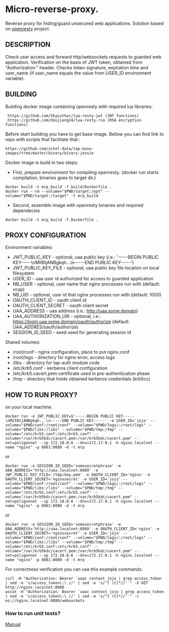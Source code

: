# Micro-reverse-proxy.
Reverse proxy for hiding/guard unsecured web applications. Solution based on [openresty](https://openresty.org) project.


## DESCRIPTION
Check user access and forward http/websockets requests to guarded web application.
Verification on the basis of JWT token, obtained from "Authorization:" header. Checks token signature, expiration time
and user_name (if user_name equals the value from USER_ID environment variable).

## BUILDING
Building docker image containing openresty with required lua libraries:
```
 https://github.com/SkyLothar/lua-resty-jwt (JWT functions)
 https://github.com/doujiang24/lua-resty-rsa (RSA encryption functions)
```

Before start building you have to get base image. Bellow you can find link to repo with scripts that facilitate that.:
```
https://github.com/intel-data/tap-base-images/tree/master/binary/binary-jessie
```

Docker image is build in two steps:

* First, prepare environment for compiling openresty. (docker run starts compilation, binaries goes to target dir.)
```
docker build -t mrp_build -f build/Dockerfile .
docker run --rm --volume="$PWD/target:/opt" --volume="$PWD/target:/target" -t mrp_build
```
* Second, assemble image with openresty binaries and required dependecies
```
docker build -t mrp_build -f Dockerfile .
```

## PROXY CONFIGURATION
Environment variables:
*  JWT_PUBLIC_KEY - optional, uaa public key (i.e.: '-----BEGIN PUBLIC KEY-----\nMIIBIjANBgkqh...\n-----END PUBLIC KEY-----')
*  JWT_PUBLIC_KEY_FILE - optional, uaa public key file location on local filesystem
*  USER_ID - uaa user id authorized for access to guarded application
*  NB_USER - optional, user name that nginx processes run with (default: vcap)
*  NB_UID - optional, user id that nginx processes run with (default: 1000)
*  OAUTH_CLIENT_ID - oauth client id
*  OAUTH_CLIENT_SECRET - oauth client secret
*  UAA_ADDRESS - uaa address (i.e.: http://uaa.some.domain)
*  UAA_AUTHORIZATION_URI - optional, i.e.: https://login.uaa.some.domain/oauth/authorize (default: UAA_ADDRES/oauth/authorize)
*  SESSION_ID_SEED - seed used for generating session id

Shared volumes:
*  /root/conf - nginx configuration, place to put nginx.conf
*  /root/logs - directory for nginx error, access logs
*  /libs - directory for tap-auth module code
*  /etc/krb5.conf - kerberos client configuration
*  /etc/krb5.cacert.pem certificate used in pre-authentication phase
*  /tmp - directory that holds obtained kerberos credentials (krb5cc)

## HOW TO RUN PROXY?
on your local machine.
```
docker run -e JWT_PUBLIC_KEY=$'-----BEGIN PUBLIC KEY-----\nMIIBIjANBgkqh...\n-----END PUBLIC KEY-----' -e USER_ID='jojo' --volume="$PWD/conf:/root/conf" --volume="$PWD/logs/:/root/logs" --volume="$PWD/libs:/libs" --volume="$PWD/tmp:/tmp" --volume="/etc/krb5.conf:/etc/krb5.conf" --volume="/var/krb5kdc/cacert.pem:/var/krb5kdc/cacert.pem" --net=poligonnet --ip 172.18.0.6 --dns=172.17.0.1 -h nginx.localnet --name "nginx" -p 8081:8080 -d -t mrp
```
or
```
docker run -e SESSION_ID_SEED='somesecretphrase' -e UAA_ADDRESS='http://uaa.localnet:8080' -e JWT_PUBLIC_KEY_FILE='/tmp/key.pem' -e OAUTH_CLIENT_ID='nginx' -e OAUTH_CLIENT_SECRET='nginxsecret' -e USER_ID='jojo' --volume="$PWD/conf:/root/conf" --volume="$PWD/logs/:/root/logs" --volume="$PWD/libs:/libs" --volume="$PWD/tmp:/tmp" --volume="/etc/krb5.conf:/etc/krb5.conf" --volume="/var/krb5kdc/cacert.pem:/var/krb5kdc/cacert.pem" --net=poligonnet --ip 172.18.0.6 --dns=172.17.0.1 -h nginx.localnet --name "nginx" -p 8081:8080 -d -t mrp
```
or
```
docker run -e SESSION_ID_SEED='somesecretphrase' -e UAA_ADDRESS='http://uaa.localnet:8080' -e OAUTH_CLIENT_ID='nginx' -e OAUTH_CLIENT_SECRET='nginxsecret' -e USER_ID='jojo' --volume="$PWD/conf:/root/conf" --volume="$PWD/logs/:/root/logs" --volume="$PWD/libs:/libs" --volume="$PWD/tmp:/tmp" --volume="/etc/krb5.conf:/etc/krb5.conf" --volume="/var/krb5kdc/cacert.pem:/var/krb5kdc/cacert.pem" --net=poligonnet --ip 172.18.0.6 --dns=172.17.0.1 -h nginx.localnet --name "nginx" -p 8081:8080 -d -t mrp
```
For correctness verification you can use this example commands:
```
curl -H "Authorization: Bearer `uaac context jojo | grep access_token | sed -e 's/access_token\:\ //' | sed -e 's/^[ \t]*//'`" -X GET http://nginx.localnet:8080
wscat -H "Authorization: Bearer `uaac context jojo | grep access_token | sed -e 's/access_token\:\ //' | sed -e 's/^[ \t]*//'`" -c ws://nginx.localnet:8080/websockets
```

### How to run unit tests?
[Manual](unittests/README.md)
